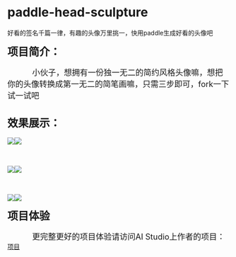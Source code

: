 # paddle-head-sculpture
好看的签名千篇一律，有趣的头像万里挑一，快用paddle生成好看的头像吧

<font size=5>**项目简介：**</font>
<br><br>
&emsp;&emsp;&emsp;&emsp;<font size=4>小伙子，想拥有一份独一无二的简约风格头像嘛，想把你的头像转换成第一无二的简笔画嘛，只需三步即可，fork一下试一试吧</font>
<br><br>

<font size=5>**效果展示：**</font>
<br><br>
![](https://ai-studio-static-online.cdn.bcebos.com/0bbe37e251a34f3ab2fd54ba6b9a6309f810c3cf17ac4bfdac53deb6098ed8ba)![](https://ai-studio-static-online.cdn.bcebos.com/b2260165d62a4f4c9c3be714b8483a84c2ff292279164c6e8e40c8539c33cbbf)

<br><br>
![](https://ai-studio-static-online.cdn.bcebos.com/0bbe37e251a34f3ab2fd54ba6b9a6309f810c3cf17ac4bfdac53deb6098ed8ba)![](https://ai-studio-static-online.cdn.bcebos.com/fcdac4b27c6c4337ac7e18da019fdf46412f188c1d5c465b9486fea3c9ab4910)

<br><br>
![](https://ai-studio-static-online.cdn.bcebos.com/33ac78298c174f388ab13708892420c016dcae390edd4df8a771608f2f02b961)![](https://ai-studio-static-online.cdn.bcebos.com/042cc1b204ab492289b41661afca44f360807cbe31584591b57d73aace946ce4)

<font size=5>**项目体验**</font>
<br><br>
&emsp;&emsp;&emsp;&emsp;<font size=4>更完整更好的项目体验请访问AI Studio上作者的项目：</font>[项目](https://aistudio.baidu.com/aistudio/projectdetail/616345)
<br><br>
